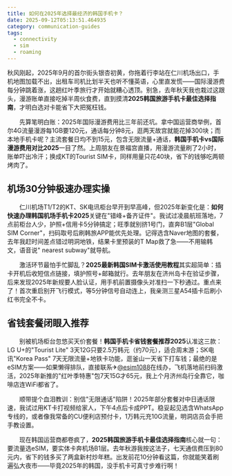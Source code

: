 ```yaml
---
title: 如何在2025年选择最经济的韩国手机卡？
date: 2025-09-12T05:13:51.464935
category: communication-guides
tags:
  - connectivity
  - sim
  - roaming
---
```


秋风刚起，2025年9月的首尔街头银杏初黄，你拖着行李站在仁川机场出口，手机地图加载不出，出租车司机比划半天也听不懂英语，心里直发慌——国际漫游费每分钟跳着涨，这趟红叶季旅行才开始就糟心透顶。别急，去年秋天我也栽过这跟头，漫游账单直接吃掉半周伙食费，直到摸清**2025韩国旅游手机卡最佳选择指南**，才明白选对卡能省下大把冤枉钱。

　　先算笔明白账：2025年国际漫游费用比三年前还坑。拿中国运营商举例，首尔4G流量漫游每1GB要120元，通话每分钟8元，逛两天故宫就能花掉300块；而本地手机卡呢？主流套餐日均不到15元，包含无限流量+通话，**韩国手机卡vs国际漫游费用对比2025**一目了然。上周朋友在景福宫直播，用漫游流量刷了2小时，账单吓出冷汗；换成KT的Tourist SIM卡，同样用量只花40块，省下的钱够吃两顿烤肉了。

## 机场30分钟极速办理实操

　　仁川机场T1/T2的KT、SK电讯柜台早开到早高峰，但2025年新变化是：**如何快速办理韩国机场手机卡2025**关键在"错峰+备齐证件"。我试过凌晨航班落地，7点前柜台人少，护照+信用卡5分钟搞定；旺季就别挤1号门，直奔B1层"Global SIM Corner"，扫码取号后刷韩旅APP能优先处理。记得选含Naver地图的套餐，去年我赶时间差点错过明洞地铁，结果卡里预装的T Map救了急——不用输韩文，语音说" nearest subway"就导航。

　　激活环节最怕手忙脚乱？**2025最新韩国SIM卡激活使用教程**其实超简单：插卡开机后收短信点链接，填护照号+邮箱就行。去年朋友在济州岛卡在验证步骤，后来发现2025年新规要人脸认证，用手机前置摄像头对准扫一下秒通过。重点来了！首次重启别开飞行模式，等5分钟信号自动连上，我亲测三星A54插卡后刷小红书完全不卡。

## 省钱套餐闭眼入推荐

　　别被机场柜台忽悠买天价套餐！**韩国手机卡省钱套餐推荐2025**认准这三款：LG U+的"Tourist Lite" 3天12G只要2.5万韩元（约70元），适合周末游；SK电讯"Korea Pass" 7天无限流量+地铁卡功能，逛釜山一天省下打车钱；最绝的是eSIM方案——如果懒得排队，直接联系✈[@esim1088](https://t.me/s/esim1088)在线办，飞机落地前扫码激活，2025年新推的"红叶季特惠"包7天15G才65元，我上个月济州岛行全靠它，咖啡店连WiFi都省了。

　　顺带提个血泪教训：别信"无限通话"陷阱！2025年部分套餐对中日通话限速，我试过用KT卡打视频给家人，下午4点后卡成PPT。稳妥起见选含WhatsApp专线的，或者像我常备的CU便利店预付卡，1万韩元充10G流量，明洞店员会手把手教设置。

　　现在韩国运营商都卷疯了，**2025韩国旅游手机卡最佳选择指南**核心就一句：要流量选eSIM，要实体卡奔机场B1层。去年秋游我按这法子，七天通信费压到80元内，省下的钱多买了两盒新村炒年糕。出发前花10分钟看这篇，你就能笑着刷遍弘大夜市——毕竟2025年的韩国，没手机卡可真寸步难行啊！
